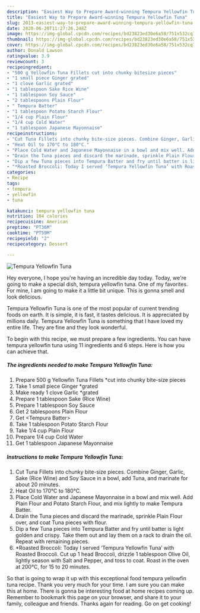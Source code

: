 ```yaml
---
description: "Easiest Way to Prepare Award-winning Tempura Yellowfin Tuna"
title: "Easiest Way to Prepare Award-winning Tempura Yellowfin Tuna"
slug: 2013-easiest-way-to-prepare-award-winning-tempura-yellowfin-tuna
date: 2020-06-20T11:27:26.248Z
image: https://img-global.cpcdn.com/recipes/bd23823ed30e6a58/751x532cq70/tempura-yellowfin-tuna-recipe-main-photo.jpg
thumbnail: https://img-global.cpcdn.com/recipes/bd23823ed30e6a58/751x532cq70/tempura-yellowfin-tuna-recipe-main-photo.jpg
cover: https://img-global.cpcdn.com/recipes/bd23823ed30e6a58/751x532cq70/tempura-yellowfin-tuna-recipe-main-photo.jpg
author: Donald Lawson
ratingvalue: 3.9
reviewcount: 3
recipeingredient:
- "500 g Yellowfin Tuna Fillets cut into chunky bitesize pieces"
- "1 small piece Ginger grated"
- "1 clove Garlic grated"
- "1 tablespoon Sake Rice Wine"
- "1 tablespoon Soy Sauce"
- "2 tablespoons Plain Flour"
- " Tempura Batter"
- "1 tablespoon Potato Starch Flour"
- "1/4 cup Plain Flour"
- "1/4 cup Cold Water"
- "1 tablespoon Japanese Mayonnaise"
recipeinstructions:
- "Cut Tuna Fillets into chunky bite-size pieces. Combine Ginger, Garlic, Sake (Rice Wine) and Soy Sauce in a bowl, add Tuna, and marinate for about 20 minutes."
- "Heat Oil to 170°C to 180°C."
- "Place Cold Water and Japanese Mayonnaise in a bowl and mix well. Add Plain Flour and Potato Starch Flour, and mix lightly to make Tempura Batter."
- "Drain the Tuna pieces and discard the marinade, sprinkle Plain Flour over, and coat Tuna pieces with flour."
- "Dip a few Tuna pieces into Tempura Batter and fry until batter is light golden and crispy. Take them out and lay them on a rack to drain the oil. Repeat with remaining pieces."
- "*Roasted Broccoli: Today I served ‘Tempura Yellowfin Tuna’ with Roasted Broccoli. Cut up 1 head Broccoli, drizzle 1 tablespoon Olive Oil, lightly season with Salt and Pepper, and toss to coat. Roast in the oven at 200℃, for 15 to 20 minutes."
categories:
- Recipe
tags:
- tempura
- yellowfin
- tuna

katakunci: tempura yellowfin tuna 
nutrition: 104 calories
recipecuisine: American
preptime: "PT36M"
cooktime: "PT59M"
recipeyield: "2"
recipecategory: Dessert

---
```



![Tempura Yellowfin Tuna](https://img-global.cpcdn.com/recipes/bd23823ed30e6a58/751x532cq70/tempura-yellowfin-tuna-recipe-main-photo.jpg)

Hey everyone, I hope you're having an incredible day today. Today, we're going to make a special dish, tempura yellowfin tuna. One of my favorites. For mine, I am going to make it a little bit unique. This is gonna smell and look delicious.



Tempura Yellowfin Tuna is one of the most popular of current trending foods on earth. It is simple, it is fast, it tastes delicious. It is appreciated by millions daily. Tempura Yellowfin Tuna is something that I have loved my entire life. They are fine and they look wonderful.


To begin with this recipe, we must prepare a few ingredients. You can have tempura yellowfin tuna using 11 ingredients and 6 steps. Here is how you can achieve that.

<!--inarticleads1-->

##### The ingredients needed to make Tempura Yellowfin Tuna:

1. Prepare 500 g Yellowfin Tuna Fillets *cut into chunky bite-size pieces
1. Take 1 small piece Ginger *grated
1. Make ready 1 clove Garlic *grated
1. Prepare 1 tablespoon Sake (Rice Wine)
1. Prepare 1 tablespoon Soy Sauce
1. Get 2 tablespoons Plain Flour
1. Get  &lt;Tempura Batter&gt;
1. Take 1 tablespoon Potato Starch Flour
1. Take 1/4 cup Plain Flour
1. Prepare 1/4 cup Cold Water
1. Get 1 tablespoon Japanese Mayonnaise




<!--inarticleads2-->

##### Instructions to make Tempura Yellowfin Tuna:

1. Cut Tuna Fillets into chunky bite-size pieces. Combine Ginger, Garlic, Sake (Rice Wine) and Soy Sauce in a bowl, add Tuna, and marinate for about 20 minutes.
1. Heat Oil to 170°C to 180°C.
1. Place Cold Water and Japanese Mayonnaise in a bowl and mix well. Add Plain Flour and Potato Starch Flour, and mix lightly to make Tempura Batter.
1. Drain the Tuna pieces and discard the marinade, sprinkle Plain Flour over, and coat Tuna pieces with flour.
1. Dip a few Tuna pieces into Tempura Batter and fry until batter is light golden and crispy. Take them out and lay them on a rack to drain the oil. Repeat with remaining pieces.
1. *Roasted Broccoli: Today I served ‘Tempura Yellowfin Tuna’ with Roasted Broccoli. Cut up 1 head Broccoli, drizzle 1 tablespoon Olive Oil, lightly season with Salt and Pepper, and toss to coat. Roast in the oven at 200℃, for 15 to 20 minutes.




So that is going to wrap it up with this exceptional food tempura yellowfin tuna recipe. Thank you very much for your time. I am sure you can make this at home. There is gonna be interesting food at home recipes coming up. Remember to bookmark this page on your browser, and share it to your family, colleague and friends. Thanks again for reading. Go on get cooking!
